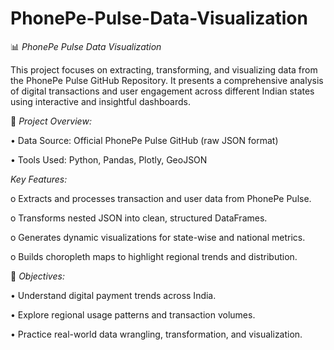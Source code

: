 # PhonePe-Pulse-Data-Visualization

📊 *PhonePe Pulse Data Visualization*

This project focuses on extracting, transforming, and visualizing data from the PhonePe Pulse GitHub Repository. It presents a comprehensive analysis of digital transactions and user engagement across different Indian states using interactive and insightful dashboards.

🚀 *Project Overview:*

•	Data Source: Official PhonePe Pulse GitHub (raw JSON format)

•	Tools Used: Python, Pandas, Plotly, GeoJSON


*Key Features:*

o	Extracts and processes transaction and user data from PhonePe Pulse.

o	Transforms nested JSON into clean, structured DataFrames.

o	Generates dynamic visualizations for state-wise and national metrics.

o	Builds choropleth maps to highlight regional trends and distribution.


🎯 *Objectives:*

•	Understand digital payment trends across India.

•	Explore regional usage patterns and transaction volumes.

•	Practice real-world data wrangling, transformation, and visualization.
